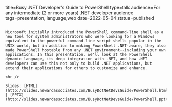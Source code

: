 title=Busy .NET Developer's Guide to PowerShell
type=talk
audience=For any intermediate (2 or more years) .NET developer audience
tags=presentation, language,web
date=2022-05-04
status=published
~~~~~~

Microsoft initially introduced the PowerShell command-line shell as a new tool for system administrators who were looking for a Windows equivalent to the powerful command-line script shells popular in the UNIX world, but in addition to making PowerShell .NET-aware, they also made PowerShell hostable from any .NET environment--including your own applications. In this presentation, we'll look at the PowerShell dynamic language, its deep integration with .NET, and how .NET developers can use this not only to build .NET applications, but extend their applications for others to customize and enhance.
    
<hr />

Slides: [HTML](http://slides.newardassociates.com/BusyDotNetDevsGuide/PowerShell.html) | [PPTX](http://slides.newardassociates.com/BusyDotNetDevsGuide/PowerShell.pptx)
